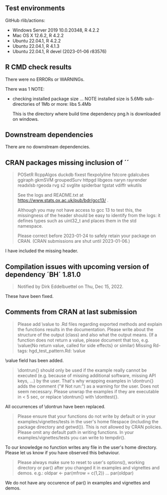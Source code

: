 ## Test environments
GitHub rlib/actions:
* Windows Server 2019 10.0.20348, R 4.2.2
* Mac OS X 12.6.2, R 4.2.2
* Ubuntu 22.04.1, R 4.2.2
* Ubuntu 22.04.1, R 4.1.3
* Ubuntu 22.04.1, R devel (2023-01-06 r83576)

## R CMD check results
There were no ERRORs or WARNINGs. 

There was 1 NOTE:

* checking installed package size ... NOTE
    installed size is  5.6Mb
    sub-directories of 1Mb or more:
      libs   5.4Mb

  This is the directory where build time dependency png.h is downloaded on windows.

## Downstream dependencies
There are no downstream dependencies.


## CRAN packages missing inclusion of ´<cstdint>´ 

> POSetR RcppAlgos duckdb fixest flexpolyline fstcore gdalcubes ggiraph
> gkmSVM groupedSurv httpgd libgeos naryn rayrender readxlsb rgeoda rvg s2
> svglite spiderbar tgstat vdiffr wkutils
>
> See the logs and README.txt at https://www.stats.ox.ac.uk/pub/bdr/gcc13/ .
> 
> Although you may not have access to gcc 13 to test this, the missingness
> of the header should be easy to identify from the logs: it defines types
> such as uint32_t and places them in the std namespace.
> 
> Please correct before 2023-01-24 to safely retain your package on CRAN.
> (CRAN submissions are shut until 2023-01-06.)

I have included the missing header.


## Compilation issues with upcoming version of dependency ´BH´ 1.81.0

> Notified by Dirk Eddelbuettel on Thu, Dec 15, 2022.

These have been fixed.


## Comments from CRAN at last submission

> Please add \value to .Rd files regarding exported methods and explain
> the functions results in the documentation. Please write about the
> structure of the output (class) and also what the output means. (If a
> function does not return a value, please document that too, e.g.
> \value{No return value, called for side effects} or similar)
> Missing Rd-tags:
>       hgd_test_pattern.Rd:  \value

\value field has been added.

> \dontrun{} should only be used if the example really cannot be executed
> (e.g. because of missing additional software, missing API keys, ...) by
> the user. That's why wrapping examples in \dontrun{} adds the comment
> ("# Not run:") as a warning for the user.
> Does not seem necessary.
> Please unwrap the examples if they are executable in < 5 sec, or replace
> \dontrun{} with \donttest{}.

All occurrences of \dontrun have been replaced.

> Please ensure that your functions do not write by default or in your
> examples/vignettes/tests in the user's home filespace (including the
> package directory and getwd()). This is not allowed by CRAN policies.
> Please omit any default path in writing functions. In your
> examples/vignettes/tests you can write to tempdir().

To our knowledge no function writes any file in the user's home directory.
Please let us know if you have observed this behaviour.

> Please always make sure to reset to user's options(), working directory
> or par() after you changed it in examples and vignettes and demos.
> e.g.:
> oldpar <- par(mfrow = c(1,2))
> ...
> par(oldpar)

We do not have any occurence of par() in examples and vignettes and demos.

